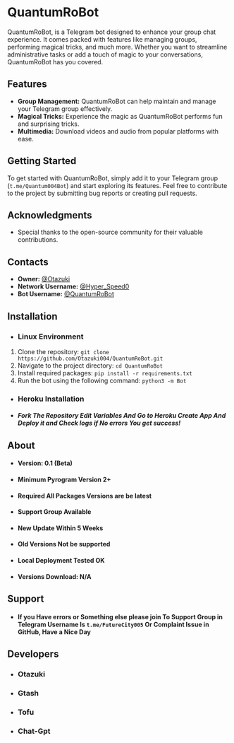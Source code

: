 # QuantumRoBot

QuantumRoBot, is a Telegram bot designed to enhance your group chat experience. It comes packed with features like managing groups, performing magical tricks, and much more. Whether you want to streamline administrative tasks or add a touch of magic to your conversations, QuantumRoBot has you covered.

## Features

- **Group Management:** QuantumRoBot can help maintain and manage your Telegram group effectively.
- **Magical Tricks:** Experience the magic as QuantumRoBot performs fun and surprising tricks.
- **Multimedia:** Download videos and audio from popular platforms with ease.

## Getting Started

To get started with QuantumRoBot, simply add it to your Telegram group (`t.me/Quantum004Bot`) and start exploring its features. Feel free to contribute to the project by submitting bug reports or creating pull requests.

## Acknowledgments

- Special thanks to the open-source community for their valuable contributions.

## Contacts

- **Owner:** [@Otazuki](https://t.me/Otazuki)
- **Network Username:** [@Hyper_Speed0](https://t.me/Hyper_Speed0)
- **Bot Username:** [@QuantumRoBot](https://t.me/Quantum004Bot)

## Installation

- ### Linux Environment
1. Clone the repository: `git clone https://github.com/Otazuki004/QuantumRoBot.git`
2. Navigate to the project directory: `cd QuantumRoBot`
3. Install required packages: `pip install -r requirements.txt`
4. Run the bot using the following command:
```python3 -m Bot```

- ### Heroku Installation

- ##### Fork The Repository Edit Variables And Go to Heroku Create App And Deploy it and Check logs if No errors You get success!

## About

- #### Version: 0.1 (Beta)
- #### Minimum Pyrogram Version 2+
- #### Required All Packages Versions are be latest
- #### Support Group Available
- #### New Update Within 5 Weeks
- #### Old Versions Not be supported
- #### Local Deployment Tested OK
- #### Versions Download: N/A

## Support

- #### If you Have errors or Something else please join To Support Group in Telegram Username Is `t.me/FutureCity005` Or Complaint Issue in GitHub, Have a Nice Day

## Developers

- ### Otazuki
- ### Gtash
- ### Tofu
- ### Chat-Gpt
